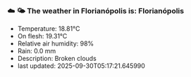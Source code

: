 ### ☁️ 🌤️  The weather in Florianópolis is: Florianópolis

- Temperature: 18.81°C
- On flesh: 19.31°C
- Relative air humidity: 98%
- Rain: 0.0 mm
- Description: Broken clouds
- last updated: 2025-09-30T05:17:21.645990
